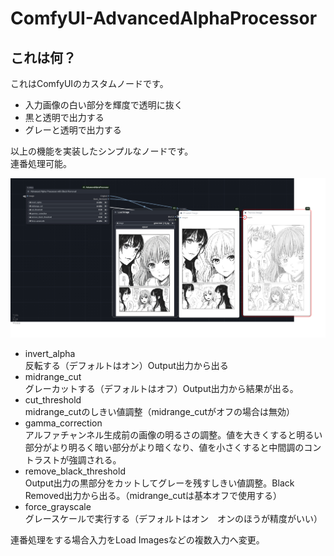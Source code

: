 # ComfyUI-AdvancedAlphaProcessor

## これは何？
これはComfyUIのカスタムノードです。
- 入力画像の白い部分を輝度で透明に抜く
- 黒と透明で出力する
- グレーと透明で出力する

以上の機能を実装したシンプルなノードです。  
連番処理可能。

![image](https://github.com/852wa/ComfyUI-AAP/blob/master/sample.png)


- invert_alpha  
  反転する（デフォルトはオン）Output出力から出る
- midrange_cut  
  グレーカットする（デフォルトはオフ）Output出力から結果が出る。
- cut_threshold  
  midrange_cutのしきい値調整（midrange_cutがオフの場合は無効）
- gamma_correction  
  アルファチャンネル生成前の画像の明るさの調整。値を大きくすると明るい部分がより明るく暗い部分がより暗くなり、値を小さくすると中間調のコントラストが強調される。
- remove_black_threshold  
  Output出力の黒部分をカットしてグレーを残すしきい値調整。Black Removed出力から出る。（midrange_cutは基本オフで使用する）
- force_grayscale  
  グレースケールで実行する（デフォルトはオン　オンのほうが精度がいい）


連番処理をする場合入力をLoad Imagesなどの複数入力へ変更。
